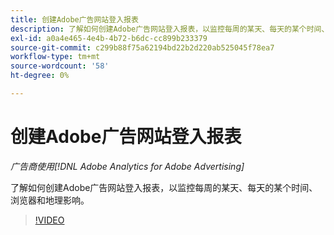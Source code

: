 ```yaml
---
title: 创建Adobe广告网站登入报表
description: 了解如何创建Adobe广告网站登入报表，以监控每周的某天、每天的某个时间、浏览器和地理影响。
exl-id: a0a4e465-4e4b-4b72-b6dc-cc899b233379
source-git-commit: c299b88f75a62194bd22b2d220ab525045f78ea7
workflow-type: tm+mt
source-wordcount: '58'
ht-degree: 0%

---
```


# 创建Adobe广告网站登入报表

*广告商使用[!DNL Adobe Analytics for Adobe Advertising]*

了解如何创建Adobe广告网站登入报表，以监控每周的某天、每天的某个时间、浏览器和地理影响。

>[!VIDEO](https://video.tv.adobe.com/v/33921)
